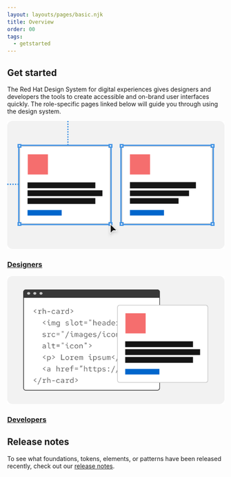 ```yaml
---
layout: layouts/pages/basic.njk
title: Overview
order: 00
tags:
  - getstarted
---
```


<link data-helmet rel="stylesheet" href="/assets/packages/@rhds/elements/elements/rh-tile/rh-tile-lightdom.css">

<script type="module" data-helmet>
  import '@rhds/elements/rh-tile/rh-tile.js';
</script>

<style data-helmet>
  #get-started-nav {
    margin-block-start: var(--rh-space-2xl);
  }

  #get-started-nav figcaption {
    font-family: var(--rh-font-family-heading);
    font-size: var(--rh-font-size-heading-sm);
  }
</style>

## Get started

The Red Hat Design System for digital experiences gives designers and developers the tools to create accessible and on-brand user interfaces quickly. The role-specific pages linked below will guide you through using the design system.

<nav id="get-started-nav" aria-label="Get Started" class="grid sm-two-columns">
  <rh-tile>
    <uxdot-example slot="image" no-border variant="full" transparent>
      <img alt="Row of two cards being resized with a mouse pointer" src="designers.svg">
    </uxdot-example>
    <h3 slot="headline"><a href="./designers">Designers</a></h3>
  </rh-tile>
  <rh-tile>
    <uxdot-example slot="image" no-border variant="full" transparent>
      <img alt="Card overlapping code editor user interface" src="developers.svg">
    </uxdot-example>
    <h3 slot="headline"><a href="./developers">Developers</a></h3>
  </rh-tile>
</nav>

<uxdot-feedback>
  <h2>Release notes</h2>
  <p>To see what foundations, tokens, elements, or patterns have been released recently, check out our <a href="/release-notes">release notes</a>.</p>
</uxdot-feedback>
